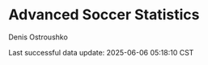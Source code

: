 # Advanced Soccer Statistics
Denis Ostroushko

<!-- gfm -->

Last successful data update: 2025-06-06 05:18:10 CST
